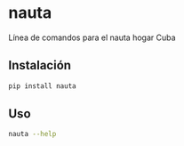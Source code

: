 # nauta

Línea de comandos para el nauta hogar Cuba

## Instalación

```bash
pip install nauta
```

## Uso

```bash
nauta --help
```